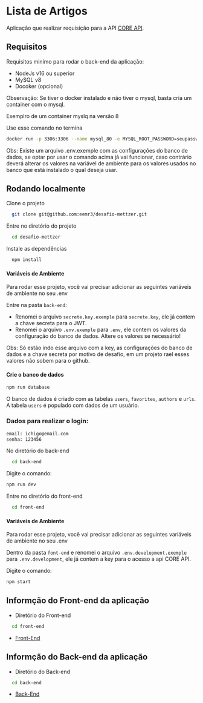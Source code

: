 # Lista de Artigos

Aplicação que realizar requisição para a API [CORE API](https://core.ac.uk/docs/#!/all/search).

## Requisitos

Requisitos minimo para rodar o back-end da aplicação:

- NodeJs v16 ou superior
- MySQL v8
- Docoker (opcional)

Observação: Se tiver o docker instalado e não tiver o mysql, basta cria um container com o mysql.

Exemplro de um container myslq na versão 8

Use esse comando no termina
```bash
docker run -p 3306:3306 --name mysql_80 -e MYSQL_ROOT_PASSWORD=seupassword -d mysql:8 mysqld --default-authentication-plugin=mysql_native_password

```
Obs: Existe um arquivo .env.exemple com as configurações do banco de dados, se optar por usar o comando acima já vai funcionar, caso contrário deverá alterar os valores na variável de ambiente para os valores usados no banco que está instalado o qual deseja usar.


## Rodando localmente

Clone o projeto

```bash
  git clone git@github.com:eemr3/desafio-mettzer.git
```

Entre no diretório do projeto

```bash
  cd desafio-mettzer
```

Instale as dependências

```bash
  npm install
```
#### Variáveis de Ambiente

Para rodar esse projeto, você vai precisar adicionar as seguintes variáveis de ambiente no seu .env

Entre na pasta `back-end`: 
- Renomei o arquivo `secrete.key.exemple` para `secrete.key`, ele já contem a chave secreta para o JWT.
- Renomei o arquivo `.env.exemple` para `.env`, ele contem os valores da configuração do banco de dados. Altere os valores se necessário!


Obs: Só estão indo esse arquivo com a key, as configurações do banco de dados e a chave secreta por motivo de desafio, em um projeto rael esses valores não sobem para o github.

#### Crie o banco de dados

```bash
npm run database
``` 
O banco de dados é criado com as tabelas `users`, `favorites`, `authors` e `urls`. A tabela `users` é populado com dados de um usuário.

### Dados para realizar o login: 
```bash
email: ichigo@email.com
senha: 123456
```

No diretório do back-end

```bash
  cd back-end
```
Digite o comando: 
```bash
npm run dev
```

Entre no diretório do front-end

```bash
  cd front-end
```

#### Variáveis de Ambiente

Para rodar esse projeto, você vai precisar adicionar as seguintes variáveis de ambiente no seu .env

Dentro da pasta `font-end` e renomei o arquivo `.env.development.exemple` para `.env.development`, ele já contem a key para o acesso a api CORE API.

Digite o comando:
```bash
npm start
```

## Informção do Front-end da aplicação

- Diretório do Front-end

```bash
  cd front-end
```

- [Front-End](https://github.com/eemr3/desafio-mettzer/tree/main/front-end)

## Informção do Back-end da aplicação

- Diretório do Back-end

```bash
  cd back-end
```
- [Back-End](https://github.com/eemr3/desafio-mettzer/tree/main/back-end)